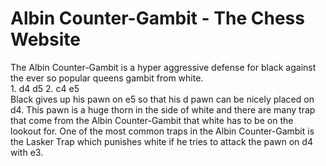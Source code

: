 # Albin Counter-Gambit - The Chess Website
The Albin Counter-Gambit is a hyper aggressive defense for black against the ever so popular queens gambit from white.<br>1. d4 d5
2. c4 e5<br>Black gives up his pawn on e5 so that his d pawn can be nicely placed on d4. This pawn is a huge thorn in the side of white and there are many trap that come from the Albin Counter-Gambit that white has to be on the lookout for. One of the most common traps in the Albin Counter-Gambit is the Lasker Trap which punishes white if he tries to attack the pawn on d4 with e3.<br>